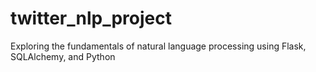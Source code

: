 # twitter_nlp_project
Exploring the fundamentals of natural language processing using Flask, SQLAlchemy, and Python
